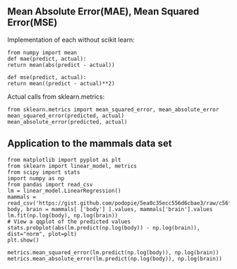 ## Mean Absolute Error(MAE), Mean Squared Error(MSE)
Implementation of each without scikit learn:

    from numpy import mean
    def mae(predict, actual):
    return mean(abs(predict - actual))

    def mse(predict, actual):
    return mean((predict - actual)**2)

Actual calls from sklearn.metrics:

    from sklearn.metrics import mean_squared_error, mean_absolute_error
    mean_squared_error(predicted, actual)
    mean_absolute_error(predicted, actual)

## Application to the mammals data set

    from matplotlib import pyplot as plt
    from sklearn import linear_model, metrics
    from scipy import stats
    import numpy as np
    from pandas import read_csv
    lm = linear_model.LinearRegression()
    mammals = read_csv('https://gist.github.com/podopie/5ea0c35ecc556d6cbae3/raw/c56f694bf4e7bbeeec92e24d33a8f49f7da37be8/mammals.csv')
    body, brain = mammals[ ['body'] ].values, mammals['brain'].values
    lm.fit(np.log(body), np.log(brain))
    # View a qqplot of the predicted values
    stats.probplot(abs(lm.predict(np.log(body)) - np.log(brain)), dist="norm", plot=plt)
    plt.show()

    metrics.mean_squared_error(lm.predict(np.log(body)), np.log(brain))
    metrics.mean_absolute_error(lm.predict(np.log(body)), np.log(brain))